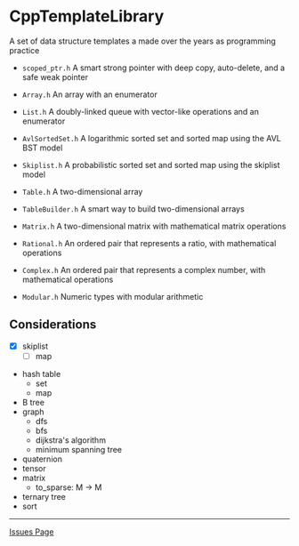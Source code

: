 # CppTemplateLibrary
A set of data structure templates a made over the years as programming practice

- ``scoped_ptr.h``
A smart strong pointer with deep copy, auto-delete, and a safe weak pointer

- ``Array.h``
An array with an enumerator

- ``List.h``
A doubly-linked queue with vector-like operations and an enumerator

- ``AvlSortedSet.h``
A logarithmic sorted set and sorted map using the AVL BST model

- ``Skiplist.h``
A probabilistic sorted set and sorted map using the skiplist model

- ``Table.h``
A two-dimensional array

- ``TableBuilder.h``
A smart way to build two-dimensional arrays

- ``Matrix.h``
A two-dimensional matrix with mathematical matrix operations

- ``Rational.h``
An ordered pair that represents a ratio, with mathematical operations

- ``Complex.h``
An ordered pair that represents a complex number, with mathematical operations

- ``Modular.h``
Numeric types with modular arithmetic

## Considerations

- [x] skiplist
  - [ ] map
- hash table
  - set
  - map
- B tree
- graph
  - dfs
  - bfs
  - dijkstra's algorithm
  - minimum spanning tree
- quaternion
- tensor
- matrix
  - to_sparse: M -> M
- ternary tree
- sort

---

[Issues Page](./doc/issue.md)


